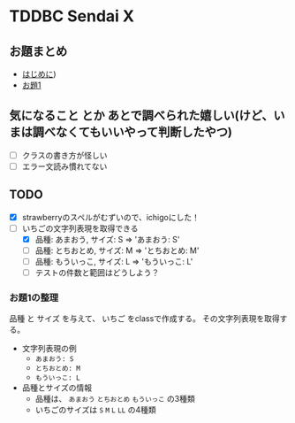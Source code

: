 # TDDBC Sendai X


## お題まとめ
- [はじめに](https://hackmd.io/opUU1f8lTh6VwDsyZoIy6A))
- [お題1](https://hackmd.io/@135yshr/rkxjun1mO)

## 気になること とか あとで調べられた嬉しい(けど、いまは調べなくてもいいやって判断したやつ)
- [ ] クラスの書き方が怪しい
- [ ] エラー文読み慣れてない

## TODO
- [x] strawberryのスペルがむずいので、ichigoにした！
- [ ] いちごの文字列表現を取得できる
    - [x] 品種: あまおう, サイズ: S => 'あまおう: S'
    - [ ] 品種: とちおとめ, サイズ: M => 'とちおとめ: M'
    - [ ] 品種: もういっこ, サイズ: L => 'もういっこ: L'
    - [ ] テストの件数と範囲はどうしよう？ 

### お題1の整理
品種 と サイズ を与えて、 いちご をclassで作成する。
その文字列表現を取得する。

- 文字列表現の例
    - `あまおう: S`
    - `とちおとめ: M` 
    - `もういっこ: L`
- 品種とサイズの情報
    - 品種は、 `あまおう` `とちおとめ` `もういっこ` の3種類
    - いちごのサイズは `S` `M` `L` `LL` の4種類

